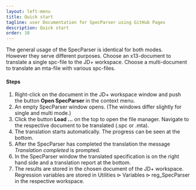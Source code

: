 ```yaml
---
layout: left-menu
title: Quick start
tagline: user Documentation for SpecParser using GitHub Pages
description: Quick start
order: 10
---
```


The general usage of the SpecParser is identical for both modes.  
However they serve different purposes. 
Choose an x13-document to translate a single spc-file to the JD$+$ workspace.
Choose a multi-document to translate an mta-file with various spc-files.

#### Steps

1. Right-click on the document in the JD$+$ workspace window and push the button **Open SpecParser** in the context menu.
2. An empty SpecParser window opens. (The windows differ slightly for single and multi mode.)
3. Click the button **Load ...** on the top to open the file manager. Navigate to the respective document to be translated (.spc or .mta).
4. The translation starts automatically. The progress can be seen at the bottom.
5. After the SpecParser has completed the translation the message *Translation completed* is prompted.
6. In the SpecParser window the translated specification is on the right hand side and a translation report at the bottom.
7. The results are stored in the chosen document of the JD+ workspace. Regression variables are stored in $\text{Utilities} \rhd \text{Variables} \rhd \text{reg\_SpecParser}$ in the respective workspace. 

